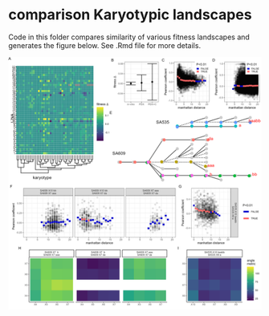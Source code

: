comparison Karyotypic landscapes
================

Code in this folder compares similarity of various fitness landscapes
and generates the figure below. See .Rmd file for more details.

![Comparison of fitted landscapes.](figure.png)
